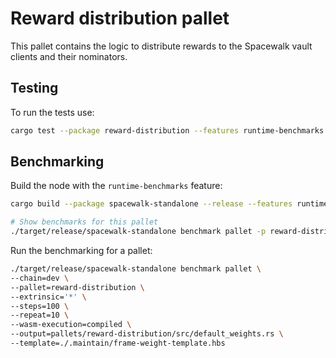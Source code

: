# Reward distribution pallet

This pallet contains the logic to distribute rewards to the Spacewalk vault clients and their nominators.

## Testing

To run the tests use:

```bash
cargo test --package reward-distribution --features runtime-benchmarks
```

## Benchmarking

Build the node with the `runtime-benchmarks` feature:

```bash
cargo build --package spacewalk-standalone --release --features runtime-benchmarks
```

```bash
# Show benchmarks for this pallet
./target/release/spacewalk-standalone benchmark pallet -p reward-distribution -e '*' --list
```

Run the benchmarking for a pallet:

```bash
./target/release/spacewalk-standalone benchmark pallet \
--chain=dev \
--pallet=reward-distribution \
--extrinsic='*' \
--steps=100 \
--repeat=10 \
--wasm-execution=compiled \
--output=pallets/reward-distribution/src/default_weights.rs \
--template=./.maintain/frame-weight-template.hbs
```

